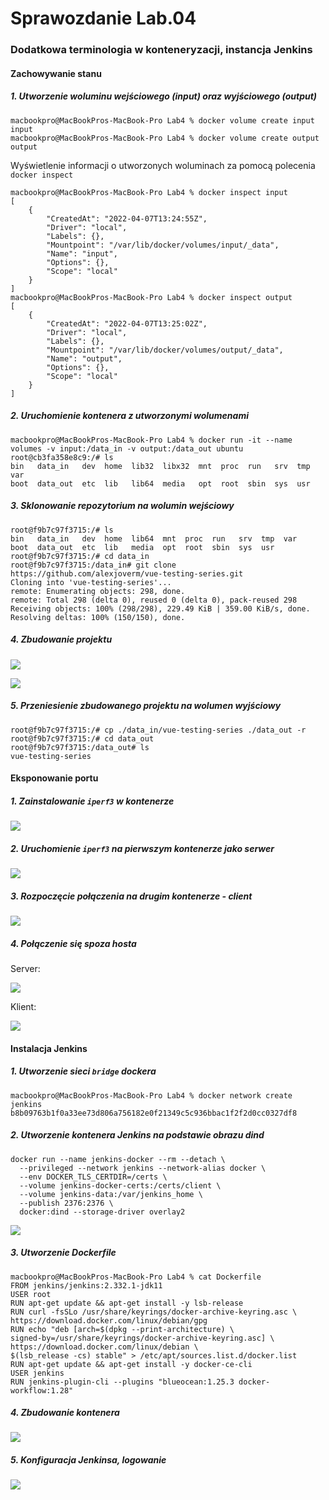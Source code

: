 # Sprawozdanie Lab.04
### Dodatkowa terminologia w konteneryzacji, instancja Jenkins

#### Zachowywanie stanu

##### 1. Utworzenie woluminu wejściowego (input) oraz wyjściowego (output)
```
macbookpro@MacBookPros-MacBook-Pro Lab4 % docker volume create input
input
macbookpro@MacBookPros-MacBook-Pro Lab4 % docker volume create output
output
```
Wyświetlenie informacji o utworzonych woluminach za pomocą polecenia `docker inspect`
```
macbookpro@MacBookPros-MacBook-Pro Lab4 % docker inspect input
[
    {
        "CreatedAt": "2022-04-07T13:24:55Z",
        "Driver": "local",
        "Labels": {},
        "Mountpoint": "/var/lib/docker/volumes/input/_data",
        "Name": "input",
        "Options": {},
        "Scope": "local"
    }
]
macbookpro@MacBookPros-MacBook-Pro Lab4 % docker inspect output
[
    {
        "CreatedAt": "2022-04-07T13:25:02Z",
        "Driver": "local",
        "Labels": {},
        "Mountpoint": "/var/lib/docker/volumes/output/_data",
        "Name": "output",
        "Options": {},
        "Scope": "local"
    }
]
```

##### 2. Uruchomienie kontenera z utworzonymi wolumenami
```
macbookpro@MacBookPros-MacBook-Pro Lab4 % docker run -it --name volumes -v input:/data_in -v output:/data_out ubuntu   
root@cb3fa358e8c9:/# ls
bin   data_in   dev  home  lib32  libx32  mnt  proc  run   srv  tmp  var
boot  data_out  etc  lib   lib64  media   opt  root  sbin  sys  usr
```
##### 3. Sklonowanie repozytorium na wolumin wejściowy
```
root@f9b7c97f3715:/# ls
bin   data_in	dev  home  lib64  mnt  proc  run   srv	tmp  var
boot  data_out	etc  lib   media  opt  root  sbin  sys	usr
root@f9b7c97f3715:/# cd data_in
root@f9b7c97f3715:/data_in# git clone https://github.com/alexjoverm/vue-testing-series.git
Cloning into 'vue-testing-series'...
remote: Enumerating objects: 298, done.
remote: Total 298 (delta 0), reused 0 (delta 0), pack-reused 298
Receiving objects: 100% (298/298), 229.49 KiB | 359.00 KiB/s, done.
Resolving deltas: 100% (150/150), done.
```
##### 4. Zbudowanie projektu

![](ss1.png)

![](ss2.png)

##### 5. Przeniesienie zbudowanego projektu na wolumen wyjściowy
```
root@f9b7c97f3715:/# cp ./data_in/vue-testing-series ./data_out -r
root@f9b7c97f3715:/# cd data_out
root@f9b7c97f3715:/data_out# ls
vue-testing-series
```

#### Eksponowanie portu

##### 1. Zainstalowanie `iperf3` w kontenerze

![](ss3.png)

##### 2. Uruchomienie `iperf3` na pierwszym kontenerze jako serwer

![](ss4.png)

##### 3. Rozpoczęcie połączenia na drugim kontenerze - client

![](ss5.png)

##### 4. Połączenie się spoza hosta

Server:

![](ss6.png)

Klient:

![](ss7.png)


#### Instalacja Jenkins

##### 1. Utworzenie sieci `bridge` dockera

```
macbookpro@MacBookPros-MacBook-Pro Lab4 % docker network create jenkins 
b8b09763b1f0a33ee73d806a756182e0f21349c5c936bbac1f2f2d0cc0327df8
```
##### 2. Utworzenie kontenera Jenkins na podstawie obrazu dind

```
docker run --name jenkins-docker --rm --detach \
  --privileged --network jenkins --network-alias docker \
  --env DOCKER_TLS_CERTDIR=/certs \
  --volume jenkins-docker-certs:/certs/client \
  --volume jenkins-data:/var/jenkins_home \
  --publish 2376:2376 \
  docker:dind --storage-driver overlay2
```

![](ss8.png)

##### 3. Utworzenie Dockerfile

```
macbookpro@MacBookPros-MacBook-Pro Lab4 % cat Dockerfile
FROM jenkins/jenkins:2.332.1-jdk11
USER root
RUN apt-get update && apt-get install -y lsb-release
RUN curl -fsSLo /usr/share/keyrings/docker-archive-keyring.asc \
https://download.docker.com/linux/debian/gpg
RUN echo "deb [arch=$(dpkg --print-architecture) \
signed-by=/usr/share/keyrings/docker-archive-keyring.asc] \
https://download.docker.com/linux/debian \
$(lsb_release -cs) stable" > /etc/apt/sources.list.d/docker.list
RUN apt-get update && apt-get install -y docker-ce-cli
USER jenkins
RUN jenkins-plugin-cli --plugins "blueocean:1.25.3 docker-workflow:1.28"
```

##### 4. Zbudowanie kontenera

![](ss9.png)

##### 5. Konfiguracja Jenkinsa, logowanie

![](ss10.png)